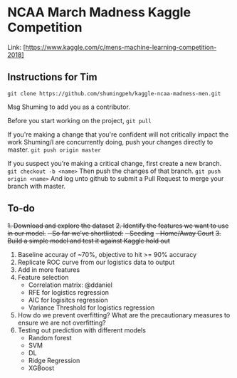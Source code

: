 # NCAA March Madness Kaggle Competition

Link: [https://www.kaggle.com/c/mens-machine-learning-competition-2018]

## Instructions for Tim
```
git clone https://github.com/shumingpeh/kaggle-ncaa-madness-men.git
```
Msg Shuming to add you as a contributor.

Before you start working on the project, `git pull`

If you're making a change that you're confident will not critically impact the work Shuming/I are concurrently doing, push your changes directly to master. `git push origin master`

If you suspect you're making a critical change, first create a new branch. `git checkout -b <name>`
Then push the changes of that branch. `git push origin <name>`
And log unto github to submit a Pull Request to merge your branch with master.

## To-do 
~~1. Download and explore the dataset~~
~~2. Identify the features we want to use in our model.~~
~~- So far we've shortlisted:~~
    ~~- Seeding~~
    ~~- Home/Away Court~~
~~3. Build a simple model and test it against Kaggle hold out~~

1. Baseline accuray of ~70%, objective to hit >= 90% accuracy
2. Replicate ROC curve from our logistics data to output
3. Add in more features
4. Feature selection
	- Correlation matrix: @ddaniel
	- RFE for logistics regression
	- AIC for logisitcs regression
	- Variance Threshold for logistics regression
5. How do we prevent overfitting? What are the precautionary measures to ensure we are not overfitting?
6. Testing out prediction with different models
	- Random forest
	- SVM
	- DL
	- Ridge Regression
	- XGBoost